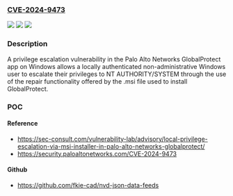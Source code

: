 ### [CVE-2024-9473](https://cve.mitre.org/cgi-bin/cvename.cgi?name=CVE-2024-9473)
![](https://img.shields.io/static/v1?label=Product&message=GlobalProtect%20App&color=blue)
![](https://img.shields.io/static/v1?label=Version&message=n%2Fa&color=blue)
![](https://img.shields.io/static/v1?label=Vulnerability&message=CWE-250%20Execution%20with%20Unnecessary%20Privileges&color=brighgreen)

### Description

A privilege escalation vulnerability in the Palo Alto Networks GlobalProtect app on Windows allows a locally authenticated non-administrative Windows user to escalate their privileges to NT AUTHORITY/SYSTEM through the use of the repair functionality offered by the .msi file used to install GlobalProtect.

### POC

#### Reference
- https://sec-consult.com/vulnerability-lab/advisory/local-privilege-escalation-via-msi-installer-in-palo-alto-networks-globalprotect/
- https://security.paloaltonetworks.com/CVE-2024-9473

#### Github
- https://github.com/fkie-cad/nvd-json-data-feeds

